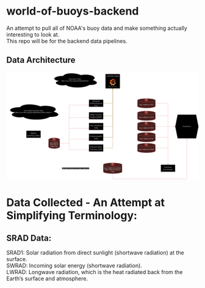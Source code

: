 # world-of-buoys-backend
An attempt to pull all of NOAA's buoy data and make something actually interesting to look at.  
This repo will be for the backend data pipelines.

## Data Architecture 
![Arch Diagram](./buoy-thoughts.png)


# Data Collected - An Attempt at Simplifying Terminology: 

## SRAD Data: 
SRAD1: Solar radiation from direct sunlight (shortwave radiation) at the surface.  
SWRAD: Incoming solar energy (shortwave radiation).  
LWRAD: Longwave radiation, which is the heat radiated back from the Earth’s surface and atmosphere.  